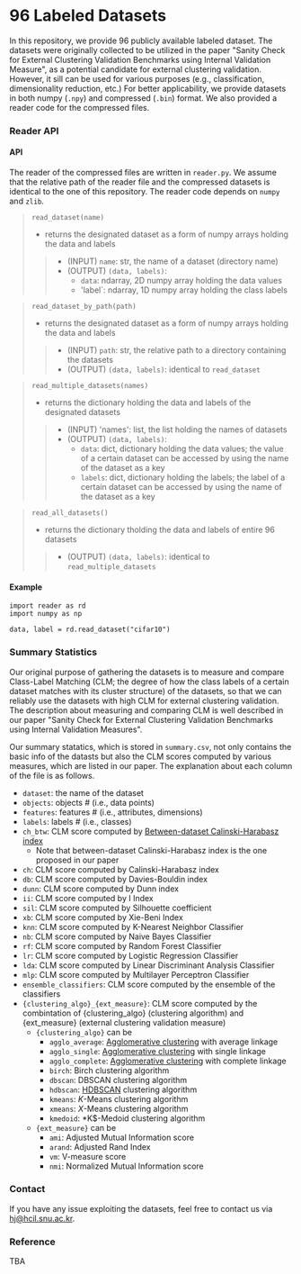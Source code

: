 # 96 Labeled Datasets

In this repository, we provide 96 publicly available labeled dataset.
The datasets were originally collected to be utilized in the paper "Sanity Check for External Clustering Validation Benchmarks using Internal Validation Measure", as a potential candidate for external clustering validation. However, it sill can be used for various purposes (e.g., classification, dimensionality reduction, etc.) For better applicability, we provide datasets in both numpy (`.npy`) and compressed (`.bin`) format. We also provided a reader code for the compressed files.

### Reader API

#### API

The reader of the compressed files are written in `reader.py`. We assume that the relative path of the reader file and the compressed datasets is identical to the one of this repository. The reader code depends on `numpy` and `zlib`.

> `read_dataset(name)`
> - returns the designated dataset as a form of numpy arrays holding the data and labels
> > - (INPUT) `name`: str, the name of a dataset (directory name)
> > - (OUTPUT) `(data, labels)`: 
> >   - `data`: ndarray, 2D numpy array holding the data values
> >   - 'label`: ndarray, 1D numpy array holding the class labels 

> `read_dataset_by_path(path)`
> - returns the designated dataset as a form of numpy arrays holding the data and labels
> > - (INPUT) `path`: str, the relative path to a directory containing the datasets
> > - (OUTPUT) `(data, labels)`: identical to `read_dataset`

> `read_multiple_datasets(names)`
> - returns the dictionary holding the data and labels of the designated datasets
> > - (INPUT) 'names': list, the list holding the names of datasets
> > - (OUTPUT) `(data, labels)`:
> >   - `data`: dict, dictionary holding the data values; the value of a certain dataset can be accessed by using the name of the dataset as a key
> >   - `labels`: dict, dictionary holding the labels; the label of a certain dataset can be accessed by using the name of the dataset as a key

> `read_all_datasets()`
> - returns the dictionary tholding the data and labels of entire 96 datasets
> > - (OUTPUT) `(data, labels)`: identical to `read_multiple_datasets`

#### Example

```python3
import reader as rd
import numpy as np

data, label = rd.read_dataset("cifar10")
```


### Summary Statistics

Our original purpose of gathering the datasets is to measure and compare Class-Label Matching (CLM; the degree of how the class labels of a certain dataset matches with its cluster structure) of the datasets, so that we can reliably use the datasets with high CLM for external clustering validation.
The description about measuring and comparing CLM is well described in our paper "Sanity Check for External Clustering Validation Benchmarks using Internal Validation Measures". 

Our summary statatics, which is stored in `summary.csv`, not only contains the basic info of the datasts but also the CLM scores computed by various measures, which are listed in our paper. The explanation about each column of the file is as follows.

- `dataset`: the name of the dataset
- `objects`: objects # (i.e., data points) 
- `features`: features # (i.e., attributes, dimensions)
- `labels`: labels # (i.e., classes)
- `ch_btw`: CLM score computed by [Between-dataset Calinski-Harabasz index](https://github.com/hj-n/btw-dataset-internal-measures)
  - Note that between-dataset Calinski-Harabasz index is the one proposed in our paper
- `ch`: CLM score computed by Calinski-Harabasz index
- `db`: CLM score computed by Davies-Bouldin index
- `dunn`: CLM score computed by Dunn index
- `ii`: CLM score computed by I Index
- `sil`: CLM score computed by Silhouette coefficient
- `xb`: CLM score computed by Xie-Beni Index
- `knn`: CLM score computed by K-Nearest Neighbor Classifier
- `nb`: CLM score computed by Naive Bayes Classifier
- `rf`:  CLM score computed by Random Forest Classifier
- `lr`: CLM score computed by Logistic Regression Classifier
- `lda`: CLM score computed by Linear Discriminant Analysis Classifier
- `mlp`: CLM score computed by Multilayer Perceptron Classifier
- `ensemble_classifiers`: CLM score computed by the ensemble of the classifiers
- `{clustering_algo}_{ext_measure}`: CLM score computed by the combintation of {clustering_algo} (clustering algorithm) and {ext_measure} (external clustering validation measure)
  - `{clustering_algo}` can be 
    - `agglo_average`: [Agglomerative clustering](https://scikit-learn.org/stable/modules/generated/sklearn.cluster.AgglomerativeClustering.html) with average linkage
    - `agglo_single`: [Agglomerative clustering](https://scikit-learn.org/stable/modules/generated/sklearn.cluster.AgglomerativeClustering.html) with single linkage
    - `agglo_complete`: [Agglomerative clustering](https://scikit-learn.org/stable/modules/generated/sklearn.cluster.AgglomerativeClustering.html) with complete linkage
    - `birch`: Birch clustering algorithm
    - `dbscan`: DBSCAN clustering algorithm
    - `hdbscan`: [HDBSCAN](https://github.com/scikit-learn-contrib/hdbscan) clustering algorithm
    - `kmeans`: *K*-Means clustering algorithm
    - `xmeans`: *X*-Means clustering algorithm
    - `kmedoid`: *K$-Medoid clustering algorithm
  - `{ext_measure}` can be
    - `ami`: Adjusted Mutual Information score
    - `arand`: Adjusted Rand Index
    - `vm`: V-measure score
    - `nmi`: Normalized Mutual Information score



### Contact

If you have any issue exploiting the datasets, feel free to contact us via [hj@hcil.snu.ac.kr](mailto:hj@hcil.snu.ac.kr).

### Reference

TBA

